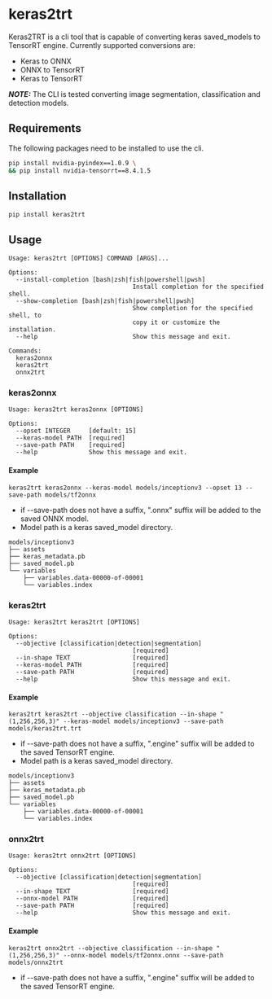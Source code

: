 # keras2trt

Keras2TRT is a cli tool that is capable of converting keras saved_models to TensorRT engine. Currently supported conversions are:

- Keras to ONNX
- ONNX to TensorRT
- Keras to TensorRT

**_NOTE:_** The CLI is tested converting image segmentation, classification and detection models.

## Requirements

The following packages need to be installed to use the cli.

```bash
pip install nvidia-pyindex==1.0.9 \
&& pip install nvidia-tensorrt==8.4.1.5
```

## Installation

```
pip install keras2trt
```

## Usage

```
Usage: keras2trt [OPTIONS] COMMAND [ARGS]...

Options:
  --install-completion [bash|zsh|fish|powershell|pwsh]
                                  Install completion for the specified shell.
  --show-completion [bash|zsh|fish|powershell|pwsh]
                                  Show completion for the specified shell, to
                                  copy it or customize the installation.
  --help                          Show this message and exit.

Commands:
  keras2onnx
  keras2trt
  onnx2trt
```

### keras2onnx

```
Usage: keras2trt keras2onnx [OPTIONS]

Options:
  --opset INTEGER     [default: 15]
  --keras-model PATH  [required]
  --save-path PATH    [required]
  --help              Show this message and exit.
```

#### Example

```
keras2trt keras2onnx --keras-model models/inceptionv3 --opset 13 --save-path models/tf2onnx
```

- if --save-path does not have a suffix, ".onnx" suffix will be added to the saved ONNX model.
- Model path is a keras saved_model directory.

```
models/inceptionv3
├── assets
├── keras_metadata.pb
├── saved_model.pb
└── variables
    ├── variables.data-00000-of-00001
    └── variables.index
```

### keras2trt

```
Usage: keras2trt keras2trt [OPTIONS]

Options:
  --objective [classification|detection|segmentation]
                                  [required]
  --in-shape TEXT                 [required]
  --keras-model PATH              [required]
  --save-path PATH                [required]
  --help                          Show this message and exit.
```

#### Example

```
keras2trt keras2trt --objective classification --in-shape "(1,256,256,3)" --keras-model models/inceptionv3 --save-path models/keras2trt.trt
```

- if --save-path does not have a suffix, ".engine" suffix will be added to the saved TensorRT engine.
- Model path is a keras saved_model directory.

```
models/inceptionv3
├── assets
├── keras_metadata.pb
├── saved_model.pb
└── variables
    ├── variables.data-00000-of-00001
    └── variables.index
```

### onnx2trt

```
Usage: keras2trt onnx2trt [OPTIONS]

Options:
  --objective [classification|detection|segmentation]
                                  [required]
  --in-shape TEXT                 [required]
  --onnx-model PATH               [required]
  --save-path PATH                [required]
  --help                          Show this message and exit.
```

#### Example

```
keras2trt onnx2trt --objective classification --in-shape "(1,256,256,3)" --onnx-model models/tf2onnx.onnx --save-path models/onnx2trt
```

- if --save-path does not have a suffix, ".engine" suffix will be added to the saved TensorRT engine.
